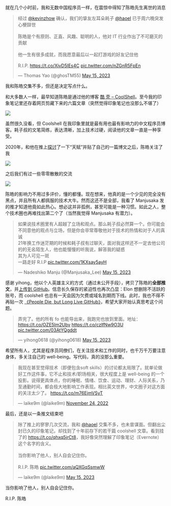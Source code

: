 就在几个小时前，我和无数中国程序员一样，在震惊中得知了陈皓先生离世的消息

<blockquote class="twitter-tweet"><p lang="zh" dir="ltr">经过 <a href="https://twitter.com/kevinzhow?ref_src=twsrc%5Etfw">@kevinzhow</a> 确认，我们的挚友左耳朵耗子 <a href="https://twitter.com/haoel?ref_src=twsrc%5Etfw">@haoel</a> 已于周六晚突发心梗辞世<br><br>陈皓是个有原则、正直、风趣、聪明的人，他对 IT 行业作出了不可磨灭的贡献<br><br>他一生有很多成就，而我愿意最后以一起打游戏的好友记住他<br><br>R.I.P. <a href="https://t.co/XivD5IEs4C">https://t.co/XivD5IEs4C</a> <a href="https://t.co/nZGnR5FpEn">pic.twitter.com/nZGnR5FpEn</a></p>&mdash; Thomas Yao (@ghosTM55) <a href="https://twitter.com/ghosTM55/status/1657946836643241985?ref_src=twsrc%5Etfw">May 15, 2023</a></blockquote> <script async src="https://platform.twitter.com/widgets.js" charset="utf-8"></script>

我和陈皓交集不多，但还是决定写点什么。

和大多数人一样，最早知道陈皓是通过他的博客 [酷 壳 – CoolShell](https://coolshell.cn/)。至今我的印象笔记里还存着网页剪藏下来的六篇文章（突然觉得印象笔记也没那么不堪了）

![](https://user-images.githubusercontent.com/2592205/238271077-177fe7fa-785b-4747-9d08-47c57472f422.png)

虽然很久没看，但 Coolshell 在我印象里就是最有用也最有影响力的中文程序员博客。耗子叔的文笔简练，表达清晰，加上技术过硬，阅读他的文章一直是一种享受。

2020年，和他在推上[探讨](https://twitter.com/haoel/status/1341684967986716674)了一下“天赋”并贴了自己的一篇博文之后，陈皓关注了我

![](https://github.com/laike9m/images/assets/2592205/3cf508b9-c2bb-499c-87ad-7fbc2c3671f5)

之后我们有过一些零零散散的交流

![](https://github.com/laike9m/images/assets/2592205/0e2c79ec-927f-47b3-89ca-c4e3762a8989)


陈皓的影响力不用过多评价，懂的都懂。现在想来，他真的是一个少见的完全没有黑点，并且所有人都佩服的技术大牛。然而这还不是全部，我看了 Manjusaka 发的推才知道他竟如此热心。想必这并非孤例，甚至可能是一种习惯。如此之人，整个技术圈也再难找出第二个了（当然我觉得 Manjusaka 有潜力）。

<blockquote class="twitter-tweet"><p lang="zh" dir="ltr">如果说技术圈里有人超越了立场和观点。那么耗子叔必然算一个。你可能会不同意他的观点与立场，但是你会非常尊敬他对于技术的热情和对于人的真诚<br>21年换工作迷茫期的时候和耗子叔有过聊天，面对我这样还不一定去他公司的的无名陌生人，他也能慢慢的听我说，解答我的疑惑<br>其为人可见一斑<br>一路走好 R.I.P <a href="https://t.co/1KXsay5ayH">pic.twitter.com/1KXsay5ayH</a></p>&mdash; Nadeshiko Manju (@Manjusaka_Lee) <a href="https://twitter.com/Manjusaka_Lee/status/1657984050005684224?ref_src=twsrc%5Etfw">May 15, 2023</a></blockquote> <script async src="https://platform.twitter.com/widgets.js" charset="utf-8"></script>

感谢 yihong，他以个人英雄主义的方式（通过未公开手段），拷贝了陈皓的**全部推文**，并[上传到 GitHub](https://github.com/yihong0618/twint/blob/master/haoel.csv)。信息长久保存的紧迫性也再次凸显：Elon 想删除不活跃的账号，而 coolshell 也总有一天会因为欠费或域名到期而下线。此时，我也不得不再贴一次 [《People Die, but Long Live GitHub》](https://laike9m.com/blog/people-die-but-long-live-github,122/)，希望大家开始认真思考这个问题。

<blockquote class="twitter-tweet"><p lang="zh" dir="ltr">弄完了。他的所有 fo 也能导出来，我跑完也放到里面。地址：<a href="https://t.co/OZE5lm2Ubv">https://t.co/OZE5lm2Ubv</a> <a href="https://t.co/czIfNw9O3U">https://t.co/czIfNw9O3U</a> <a href="https://t.co/03AtYQgddt">pic.twitter.com/03AtYQgddt</a></p>&mdash; yihong0618 (@yihong0618) <a href="https://twitter.com/yihong0618/status/1657970291145080832?ref_src=twsrc%5Etfw">May 15, 2023</a></blockquote> <script async src="https://platform.twitter.com/widgets.js" charset="utf-8"></script>

希望所有人，尤其是程序员同僚们，在关注技术和工作的同时，也千万千万要注意身体，多关注自己的 well-being。写代码，真的没那么重要。

<blockquote class="twitter-tweet"><p lang="zh" dir="ltr">我现在甚至觉得技术（即便包含soft skills）的讨论都太局限了。就单论做好工作这件事，它不止和技术/职场相关，很大程度上是 well-being 的一个投影。说得更具体点，你的睡眠、情绪、饮食、运动、理财、人际关系，乃至通勤时间，都会极大地影响工作表现。相比英文世界，中文圈子对这方面的关注太少了。 <a href="https://t.co/m76EjmVSyT">https://t.co/m76EjmVSyT</a></p>&mdash; laike9m (@laike9m) <a href="https://twitter.com/laike9m/status/1595700966665621504?ref_src=twsrc%5Etfw">November 24, 2022</a></blockquote> <script async src="https://platform.twitter.com/widgets.js" charset="utf-8"></script>

最后，还是以一条推文结束吧

<blockquote class="twitter-tweet"><p lang="zh" dir="ltr">除了推上的寥寥几次交流，我和 <a href="https://twitter.com/haoel?ref_src=twsrc%5Etfw">@haoel</a> 交集不多，也未曾谋面。但翻出尘封已久的印象笔记，却找到了十年前存下的若干篇 coolshell 文章。看到挂了的 <a href="https://t.co/qhxq5jrCt8">https://t.co/qhxq5jrCt8</a>，我好像突然理解了印象笔记（Evernote）这个名字的含义。<br><br>当你影响了他人，别人自会记住你。<br><br>R.I.P. 陈皓 <a href="https://t.co/aQXGqSsmwW">pic.twitter.com/aQXGqSsmwW</a></p>&mdash; laike9m (@laike9m) <a href="https://twitter.com/laike9m/status/1658001676736020480?ref_src=twsrc%5Etfw">May 15, 2023</a></blockquote> <script async src="https://platform.twitter.com/widgets.js" charset="utf-8"></script>

当你影响了他人，别人自会记住你。 

R.I.P. 陈皓